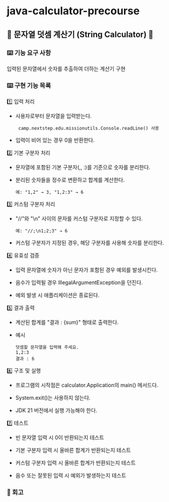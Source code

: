 # java-calculator-precourse

## 🧮 문자열 덧셈 계산기 (String Calculator) 🧮



### ⌨️ 기능 요구 사항

입력된 문자열에서 숫자를 추출하여 더하는 계산기 구현



### ⌨️ 구현 기능 목록

1️⃣ 입력 처리

 - 사용자로부터 문자열을 입력받는다.

 		camp.nextstep.edu.missionutils.Console.readLine() 사용

 - 입력이 비어 있는 경우 0을 반환한다.

2️⃣ 기본 구분자 처리

  - 문자열에 포함된 기본 구분자(,, :)를 기준으로 숫자를 분리한다.

  - 분리된 숫자들을 정수로 변환하고 합계를 계산한다.

		예: "1,2" → 3, "1,2:3" → 6

3️⃣ 커스텀 구분자 처리

  - "//"와 "\n" 사이의 문자를 커스텀 구분자로 지정할 수 있다.

		예: "//;\n1;2;3" → 6

  - 커스텀 구분자가 지정된 경우, 해당 구분자를 사용해 숫자를 분리한다.

4️⃣ 유효성 검증

  - 입력 문자열에 숫자가 아닌 문자가 포함된 경우 예외를 발생시킨다.

  - 음수가 입력될 경우 IllegalArgumentException을 던진다.

  - 예외 발생 시 애플리케이션은 종료된다.

5️⃣ 결과 출력

  - 계산된 합계를 "결과 : {sum}" 형태로 출력한다.

  - 예시 

		덧셈할 문자열을 입력해 주세요.
		1,2:3
		결과 : 6

6️⃣ 구조 및 실행

  - 프로그램의 시작점은 calculator.Application의 main() 메서드다.

   - System.exit()는 사용하지 않는다.

   - JDK 21 버전에서 실행 가능해야 한다.

7️⃣ 테스트

   - 빈 문자열 입력 시 0이 반환되는지 테스트
  
  -  기본 구분자 입력 시 올바른 합계가 반환되는지 테스트

   - 커스텀 구분자 입력 시 올바른 합계가 반환되는지 테스트

   - 음수 또는 잘못된 입력 시 예외가 발생하는지 테스트
   
   
 
### 🧠 회고

 
